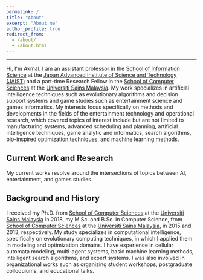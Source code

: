 ```yaml
---
permalink: /
title: "About"
excerpt: "About me"
author_profile: true
redirect_from: 
  - /about/
  - /about.html
---
```


------
Hi, I'm Akmal. I am an assistant professor in the [School of Information Science](https://www.jaist.ac.jp/english/areas/information-science.html) at the [Japan Advanced Institute of Science and Technology (JAIST)](https://www.jaist.ac.jp) and a part-time Research Fellow in the [School of Computer Sciences](https://cs.usm.my) at the [Universiti Sains Malaysia](https://www.usm.my). My work specializes in artificial intelligence techniques such as evolutionary algorithms and decision support systems and game studies such as entertainment science and games informatics. My interests focus specifically on methods and developments in the fields of the entertainment technology and operational research, which covered topics of interest include but are not limited to manufacturing systems, advanced scheduling and planning, artificial intelligence techniques, game analytic and informatics, search algorithms, bio-inspired optimization techniques, and machine learning methods.

Current Work and Research
------
My current works revolve around the intersections of topics between AI, entertainment, and games studies.


Background and History
------
I received my Ph.D. from [School of Computer Sciences](https://cs.usm.my) at the [Universiti Sains Malaysia](https://www.usm.my) in 2018, my M.Sc. and B.Sc. in Computer Science, from [School of Computer Sciences](https://cs.usm.my) at the [Universiti Sains Malaysia](https://www.usm.my), in 2015 and 2013, respectively. My study specializes in computational intelligence, specifically on evolutionary computing techniques, in which I applied them in modeling and optimization domains. I have experience in cellular automata modeling, multi-agent systems, basic machine learning methods, intelligent search algorithms, and expert systems. I was also involved in organizational works such as organizing student workshops, postgraduate colloquiums, and educational talks.